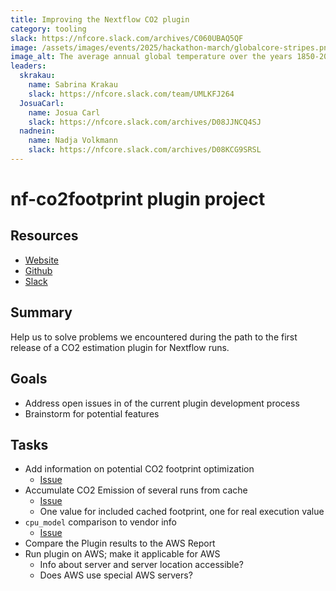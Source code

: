 ```yaml
---
title: Improving the Nextflow CO2 plugin
category: tooling
slack: https://nfcore.slack.com/archives/C060UBAQ5QF
image: /assets/images/events/2025/hackathon-march/globalcore-stripes.png
image_alt: The average annual global temperature over the years 1850-2017, known as the 'warming stripes' figure from the [climate lab book](https://www.climate-lab-book.ac.uk/2018/warming-stripes/) website
leaders:
  skrakau:
    name: Sabrina Krakau
    slack: https://nfcore.slack.com/team/UMLKFJ264
  JosuaCarl:
    name: Josua Carl
    slack: https://nfcore.slack.com/archives/D08JJNCQ4SJ
  nadnein:
    name: Nadja Volkmann
    slack: https://nfcore.slack.com/archives/D08KCG9SRSL
---
```


# nf-co2footprint plugin project

## Resources

- [Website](https://nextflow-io.github.io/nf-co2footprint/)
- [Github](https://github.com/nextflow-io/nf-co2footprint)
- [Slack](https://nextflow.slack.com/archives/C060UBAQ5QF)

## Summary

Help us to solve problems we encountered during the path to the first release of a CO2 estimation plugin for Nextflow runs.

## Goals

- Address open issues in of the current plugin development process
- Brainstorm for potential features

## Tasks

- Add information on potential CO2 footprint optimization
  - [Issue](https://github.com/nextflow-io/nf-co2footprint/issues/110)
- Accumulate CO2 Emission of several runs from cache
  - [Issue](https://github.com/nextflow-io/nf-co2footprint/issues/62)
  - One value for included cached footprint, one for real execution value
- `cpu_model` comparison to vendor info
  - [Issue](https://github.com/nextflow-io/nf-co2footprint/issues/61)
- Compare the Plugin results to the AWS Report
- Run plugin on AWS; make it applicable for AWS
  - Info about server and server location accessible?
  - Does AWS use special AWS servers?
